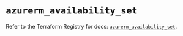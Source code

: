 # `azurerm_availability_set`

Refer to the Terraform Registry for docs: [`azurerm_availability_set`](https://registry.terraform.io/providers/hashicorp/azurerm/3.103.0/docs/resources/availability_set).
